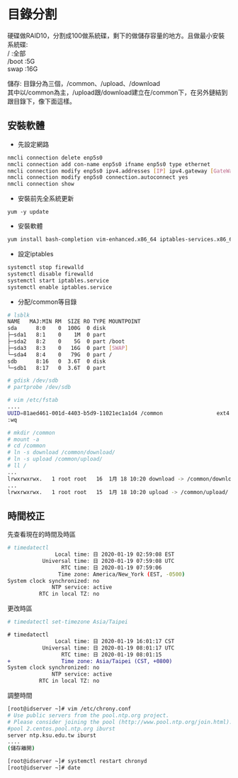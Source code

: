 # 目錄分割
硬碟做RAID10，分割成100做系統碟，剩下的做儲存容量的地方。且做最小安裝  
系統碟:  
/ :全部  
/boot :5G  
swap :16G  

儲存:
目錄分為三個，/common、/upload、/download  
其中以/common為主，/upload跟/download建立在/common下，在另外鏈結到跟目錄下，像下面這樣。

## 安裝軟體  
* 先設定網路  
```bash
nmcli connection delete enp5s0
nmcli connection add con-name enp5s0 ifname enp5s0 type ethernet
nmcli connection modify enp5s0 ipv4.addresses [IP] ipv4.gateway [GateWay] ipv4.dns [DNS] ipv4.method manual
nmcli connection modify enp5s0 connection.autoconnect yes
nmcli connection show
```

* 安裝前先全系統更新
```
yum -y update
```

* 安裝軟體
```bash
yum install bash-completion vim-enhanced.x86_64 iptables-services.x86_64 wget tar gdisk net-tools httpd php
```

* 設定iptables  
```bash
systemctl stop firewalld
systemctl disable firewalld
systemctl start iptables.service
systemctl enable iptables.service
```

* 分配/common等目錄  
```bash
# lsblk
NAME   MAJ:MIN RM  SIZE RO TYPE MOUNTPOINT
sda      8:0    0  100G  0 disk
├─sda1   8:1    0    1M  0 part
├─sda2   8:2    0    5G  0 part /boot
├─sda3   8:3    0   16G  0 part [SWAP]
└─sda4   8:4    0   79G  0 part /
sdb      8:16   0  3.6T  0 disk
└─sdb1   8:17   0  3.6T  0 part

# gdisk /dev/sdb
# partprobe /dev/sdb

# vim /etc/fstab
....
UUID=81aed461-001d-4403-b5d9-11021ec1a1d4 /common                 ext4    defaults        0 0
:wq

# mkdir /common
# mount -a
# cd /common
# ln -s download /common/download/
# ln -s upload /common/upload/
# ll /
...
lrwxrwxrwx.   1 root root   16  1月 18 10:20 download -> /common/download
...
lrwxrwxrwx.   1 root root   15  1月 18 10:20 upload -> /common/upload/
```

## 時間校正
先查看現在的時間及時區  
```bash
# timedatectl
               Local time: 日 2020-01-19 02:59:08 EST
           Universal time: 日 2020-01-19 07:59:08 UTC
                 RTC time: 日 2020-01-19 07:59:06
                Time zone: America/New_York (EST, -0500)
System clock synchronized: no
              NTP service: active
          RTC in local TZ: no
```

更改時區  
```bash
# timedatectl set-timezone Asia/Taipei
```
```diff
# timedatectl
               Local time: 日 2020-01-19 16:01:17 CST
           Universal time: 日 2020-01-19 08:01:17 UTC
                 RTC time: 日 2020-01-19 08:01:15
+                Time zone: Asia/Taipei (CST, +0800)
System clock synchronized: no
              NTP service: active
          RTC in local TZ: no
```

調整時間  
```bash
[root@idserver ~]# vim /etc/chrony.conf
# Use public servers from the pool.ntp.org project.
# Please consider joining the pool (http://www.pool.ntp.org/join.html).
#pool 2.centos.pool.ntp.org iburst
server ntp.ksu.edu.tw iburst
....
(儲存離開)

[root@idserver ~]# systemctl restart chronyd
[root@idserver ~]# date
```
























